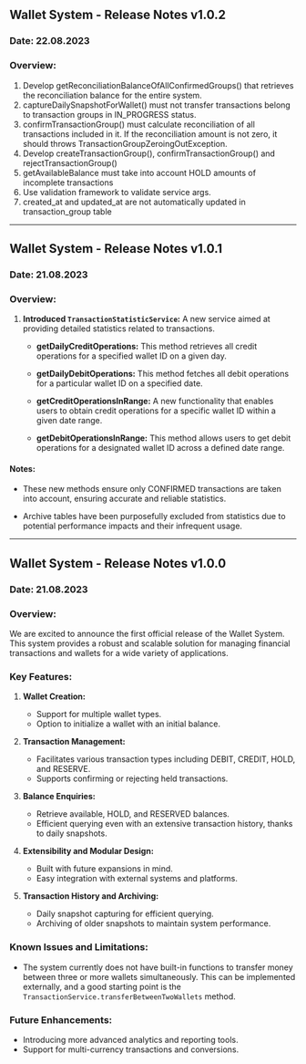 ## **Wallet System - Release Notes v1.0.2**

### **Date:** 22.08.2023

### **Overview:**

1. Develop getReconciliationBalanceOfAllConfirmedGroups() that retrieves the reconciliation balance for the entire system.
2. captureDailySnapshotForWallet() must not transfer transactions belong to transaction groups in IN_PROGRESS status.
3. confirmTransactionGroup() must calculate reconciliation of all transactions included in it. If the reconciliation amount is not zero, it should throws TransactionGroupZeroingOutException.
4. Develop createTransactionGroup(), confirmTransactionGroup() and rejectTransactionGroup()
5. getAvailableBalance must take into account HOLD amounts of incomplete transactions
6. Use validation framework to validate service args.
7. created_at and updated_at are not automatically updated in transaction_group table

---

## **Wallet System - Release Notes v1.0.1**

### **Date:** 21.08.2023

### **Overview:**

1. **Introduced `TransactionStatisticService`:** A new service aimed at providing detailed statistics related to
   transactions.

    - **getDailyCreditOperations:** This method retrieves all credit operations for a specified wallet ID on a given
      day.

    - **getDailyDebitOperations:** This method fetches all debit operations for a particular wallet ID on a specified
      date.

    - **getCreditOperationsInRange:** A new functionality that enables users to obtain credit operations for a specific
      wallet ID within a given date range.

    - **getDebitOperationsInRange:** This method allows users to get debit operations for a designated wallet ID across
      a defined date range.

#### Notes:

- These new methods ensure only CONFIRMED transactions are taken into account, ensuring accurate and reliable
  statistics.

- Archive tables have been purposefully excluded from statistics due to potential performance impacts and their
  infrequent usage.

---

## **Wallet System - Release Notes v1.0.0**

### **Date:** 21.08.2023

### **Overview:**

We are excited to announce the first official release of the Wallet System. This system provides a robust and scalable
solution for managing financial transactions and wallets for a wide variety of applications.

### **Key Features:**

1. **Wallet Creation:**
    - Support for multiple wallet types.
    - Option to initialize a wallet with an initial balance.

2. **Transaction Management:**
    - Facilitates various transaction types including DEBIT, CREDIT, HOLD, and RESERVE.
    - Supports confirming or rejecting held transactions.

3. **Balance Enquiries:**
    - Retrieve available, HOLD, and RESERVED balances.
    - Efficient querying even with an extensive transaction history, thanks to daily snapshots.

4. **Extensibility and Modular Design:**
    - Built with future expansions in mind.
    - Easy integration with external systems and platforms.

5. **Transaction History and Archiving:**
    - Daily snapshot capturing for efficient querying.
    - Archiving of older snapshots to maintain system performance.

### **Known Issues and Limitations:**

- The system currently does not have built-in functions to transfer money between three or more wallets simultaneously.
  This can be implemented externally, and a good starting point is the `TransactionService.transferBetweenTwoWallets`
  method.

### **Future Enhancements:**

- Introducing more advanced analytics and reporting tools.
- Support for multi-currency transactions and conversions.
